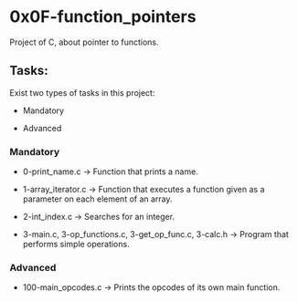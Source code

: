 # 0x0F-function_pointers

Project of C, about pointer to functions.

## Tasks:

Exist two types of tasks in this project:

- Mandatory

- Advanced

### Mandatory

- 0-print_name.c &rarr; Function that prints a name.

- 1-array_iterator.c &rarr; Function that executes a function given as a parameter on each element of an array.

- 2-int_index.c &rarr; Searches for an integer.

- 3-main.c, 3-op_functions.c, 3-get_op_func.c, 3-calc.h &rarr; Program that performs simple operations.

### Advanced

- 100-main_opcodes.c &rarr; Prints the opcodes of its own main function. 
